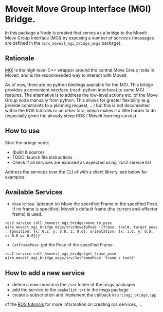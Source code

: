 # Moveit Move Group Interface (MGI) Bridge.

In this package a Node is created that serves as a bridge to the Moveit Move Group Interface (MGI) by exposing a number of services (messages are defined in the `airo_moveit_mgi_bridge_msgs` package).

## Rationale
[MGI](https://moveit.picknik.ai/foxy/doc/move_group_interface/move_group_interface_tutorial.html) is the high-level C++ wrapper around the central Move Group node in Moveit, and is the recommended way to interact with Moveit.

As of now, there are no python bindings available for the MGI. This bridge provides a convenient interface (read: python interface) to some MGI features. The alternative is to address the low-level actions etc. of the Move Group node manually from python. This allows for greater flexibility (e.g. provide constraints to a planning request, ...) but this is not documented within the ROS tutorials or on other fora, which makes it a little harder to do (especially given the already steep ROS / Moveit learning curves).

## How to use

Start the bridge node:
- (build & source)
- TODO:  launch file instructions
- Check if all services are exposed as expected using `ros2 service list

Address the services over the CLI of with a client library, see below for examples.

## Available Services
- `MoveToPose`: (attempt to) Move the specified Frame to the specified Pose. If no frame is specified, Moveit's default frame (the current end-effector frame) is used.

`ros2 service call /moveit_mgi_bridge/move_to_pose airo_moveit_mgi_bridge_msgs/srv/MoveToPose '{frame: tool0, target_pose : {position: {x: 0.2, y: 0.0, z: 0.0}, orientation: {x: 1.0, y: 0.0, z: 0.0 w: 0.0}}}'`
- `GetFramePose`: get the Pose of the specified Frame.

`ros2 service call /moveit_mgi_bridge/get_frame_pose airo_moveit_mgi_bridge_msgs/srv/GetFramePose 'frame : tool0'`

##
## How to add a new service
- define a new service in the `/srv` folder of the msgs packages
- add the service to the `cmakelist.txt` in the msgs package
- create a subscription and implement the callback in `src/mgi_bridge.cpp`

cf the [ROS tutorials](https://docs.ros.org/en/galactic/Tutorials.html) for more information on creating ros services, ...
